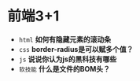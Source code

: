 # 前端3+1
- `html` **如何有隐藏元素的滚动条**
- `css` **border-radius是可以赋多个值？**
- `js` **说说你认为js的黑科技有哪些**
- `软技能` **什么是文件的BOM头？**

